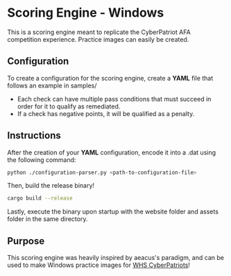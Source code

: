 # Scoring Engine - Windows
This is a scoring engine meant to replicate the CyberPatriot AFA competition experience. Practice images can easily be created.

## Configuration
To create a configuration for the scoring engine, create a **YAML** file that follows an example in samples/
* Each check can have multiple pass conditions that must succeed in order for it to qualify as remediated.
* If a check has negative points, it will be qualified as a penalty.

## Instructions
After the creation of your **YAML** configuration, encode it into a .dat using the following command:
```bash
python ./configuration-parser.py <path-to-configuration-file>
```

Then, build the release binary!
```bash
cargo build --release
```

Lastly, execute the binary upon startup with the website folder and assets folder in the same directory.

## Purpose
This scoring engine was heavily inspired by aeacus's paradigm, and can be used to make Windows practice images for [WHS CyberPatriots](https://www.whscyberpatriots.com)!
